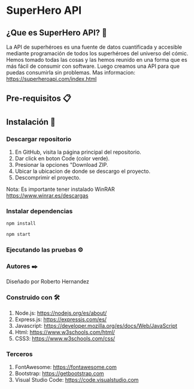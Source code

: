 # SuperHero API

## ¿Que es SuperHero API? 🦸
La API de superhéroes es una fuente de datos cuantificada y accesible mediante programación de todos los superhéroes del universo del cómic. Hemos tomado todas las cosas y las hemos reunido en una forma que es más fácil de consumir con software. Luego creamos una API para que puedas consumirla sin problemas.
Mas informacion: https://superheroapi.com/index.html

## Pre-requisitos 📋

## Instalación 🔧

### Descargar repositorio

1. En GitHub, visita la página principal del repositorio.
2. Dar click en boton Code (color verde).
3. Presionar la opciones "Download ZIP.
4. Ubicar la ubicacion de donde se descargo el proyecto.
5. Descomprimir el proyecto.

Nota: Es importante tener instalado WinRAR
https://www.winrar.es/descargas

### Instalar dependencias

```bash
npm install
```

```bash
npm start
```

### Ejecutando las pruebas ⚙️

### Autores ✒️
Diseñado por Roberto Hernandez

### Construido con 🛠️
1. Node.js: https://nodejs.org/es/about/
2. Express.js: https://expressjs.com/es/
3. Javascript: https://developer.mozilla.org/es/docs/Web/JavaScript
4. Html: https://www.w3schools.com/html/
5. CSS3: https://www.w3schools.com/css/

### Terceros
1. FontAwesome: https://fontawesome.com
2. Bootstrap: https://getbootstrap.com
3. Visual Studio Code: https://code.visualstudio.com
